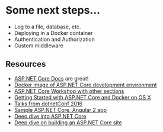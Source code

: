 # Some next steps...

- Log to a file, database, etc. 
- Deploying in a Docker container
- Authentication and Authorization
- Custom middleware

## Resources

- [ASP.NET Core Docs](https://docs.asp.net/en/latest/intro.html) are great! 
- [Docker image of ASP.NET Core development environment](https://hub.docker.com/r/wyntuition/aspnetcore-development-env/)
- [ASP.NET Core Workshop with other sections](https://github.com/DamianEdwards/aspnetcore-workshop/tree/master/Labs)
- [Getting Started with ASP.NET Core and Docker on OS X](https://www.excella.com/insights/getting-started-with-docker-and-net-core-on-os-x)
- [Talks from dotnetConf 2016](https://channel9.msdn.com/Events/dotnetConf/2016)
- [Sample ASP.NET Core, Angular 2 app](https://github.com/chsakell/aspnet5-angular2-typescript)
- [Deep dive into ASP.NET Core](https://www.youtube.com/watch?v=NgbFrji-hLw)
- [Deep dive on building an ASP.NET Core site](https://channel9.msdn.com/Events/dotnetConf/2016/ASPNET-Core--deep-dive-on-building-a-real-website-with-todays-bits)
